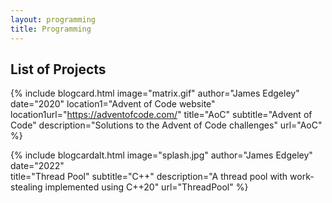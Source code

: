 ```yaml
---
layout: programming
title: Programming
---
```


## List of Projects

{% include blogcard.html image="matrix.gif" author="James Edgeley" date="2020" 
location1="Advent of Code website" location1url="https://adventofcode.com/" 
title="AoC" subtitle="Advent of Code"
description="Solutions to the Advent of Code challenges"
url="AoC" %}

{% include blogcardalt.html image="splash.jpg" author="James Edgeley" date="2022"  
title="Thread Pool" subtitle="C++"
description="A thread pool with work-stealing implemented using C++20"
url="ThreadPool" %}
